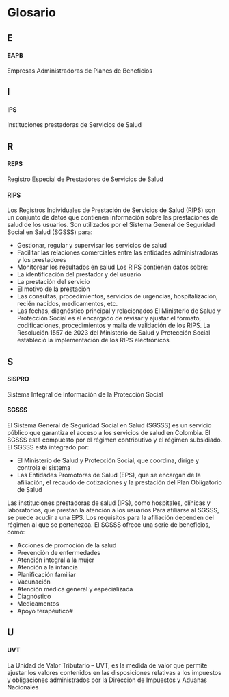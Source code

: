 # Glosario

## E

#### EAPB
Empresas Administradoras de Planes de Beneficios

## I

#### IPS
Instituciones prestadoras de Servicios de Salud

## R
#### REPS

Registro Especial de Prestadores de Servicios de Salud

#### RIPS
Los Registros Individuales de Prestación de Servicios de Salud (RIPS) son un conjunto de datos que contienen información sobre las prestaciones de salud de los usuarios. Son utilizados por el Sistema General de Seguridad Social en Salud (SGSSS) para: 
- Gestionar, regular y supervisar los servicios de salud
- Facilitar las relaciones comerciales entre las entidades administradoras y los prestadores
- Monitorear los resultados en salud
Los RIPS contienen datos sobre: 
- La identificación del prestador y del usuario
- La prestación del servicio
- El motivo de la prestación
- Las consultas, procedimientos, servicios de urgencias, hospitalización, recién nacidos, medicamentos, etc.
- Las fechas, diagnóstico principal y relacionados
El Ministerio de Salud y Protección Social es el encargado de revisar y ajustar el formato, codificaciones, procedimientos y malla de validación de los RIPS. 
La Resolución 1557 de 2023 del Ministerio de Salud y Protección Social estableció la implementación de los RIPS electrónicos

## S

#### SISPRO
Sistema Integral de Información de la Protección Social

#### SGSSS
El Sistema General de Seguridad Social en Salud (SGSSS) es un servicio público que garantiza el acceso a los servicios de salud en Colombia. El SGSSS está compuesto por el régimen contributivo y el régimen subsidiado. 
El SGSSS está integrado por: 
- El Ministerio de Salud y Protección Social, que coordina, dirige y controla el sistema
- Las Entidades Promotoras de Salud (EPS), que se encargan de la afiliación, el recaudo de cotizaciones y la prestación del Plan Obligatorio de Salud

Las instituciones prestadoras de salud (IPS), como hospitales, clínicas y laboratorios, que prestan la atención a los usuarios
Para afiliarse al SGSSS, se puede acudir a una EPS. Los requisitos para la afiliación dependen del régimen al que se pertenezca. 
El SGSSS ofrece una serie de beneficios, como: 
- Acciones de promoción de la salud
- Prevención de enfermedades
- Atención integral a la mujer
- Atención a la infancia
- Planificación familiar
- Vacunación
- Atención médica general y especializada
- Diagnóstico
- Medicamentos
- Apoyo terapéutico#

## U

#### UVT
La Unidad de Valor Tributario – UVT, es la medida de valor que permite ajustar los valores contenidos en las disposiciones relativas a los impuestos y obligaciones administrados por la Dirección de Impuestos y Aduanas Nacionales